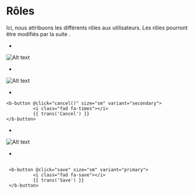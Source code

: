 # Rôles
Ici, nous attribuons les différents rôles aux utilisateurs. Les rôles pourront être modifiés par la suite .

*

![Alt text](/public/roles.png)

*

![Alt text](/public/modifier_roles.png)

*

````template
<b-button @click="cancel()" size="sm" variant="secondary">
          <i class="fad fa-times"></i>
          {{ trans('Cancel') }}
</b-button>
````
*

![Alt text](/public/creer_roles.png)

*

````template

 <b-button @click="save" size="sm" variant="primary">
          <i class="fad fa-save"></i>
          {{ trans('Save') }}
 </b-button>

````

